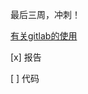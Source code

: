 最后三周，冲刺！

[有关gitlab的使用](https://blog.cnbluebox.com/blog/2014/04/15/gitlabde-shi-yong/)

[x] 报告

[ ] 代码

